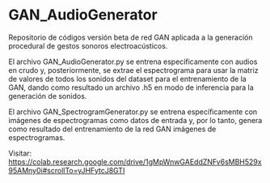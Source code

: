 # GAN_AudioGenerator
Repositorio de códigos versión beta de red GAN aplicada a la generación procedural de gestos sonoros electroacústicos.

El archivo GAN_AudioGenerator.py se entrena específicamente con audios en crudo y, posteriormente, se extrae el espectrograma para usar la matriz de valores de todos los sonidos del dataset para el entrenamiento de la GAN, dando como resultado un archivo .h5 en modo de inferencia para la generación de sonidos.

El archivo GAN_SpectrogramGenerator.py se entrena específicamente con imágenes de espectrogramas como datos de entrada y, por lo tanto, genera como resultado del entrenamiento de la red GAN imágenes de espectrogramas.


Visitar:
https://colab.research.google.com/drive/1gMpWnwGAEddZNFv6sMBH529x95AMny0i#scrollTo=yJHFytcJ8GTI
